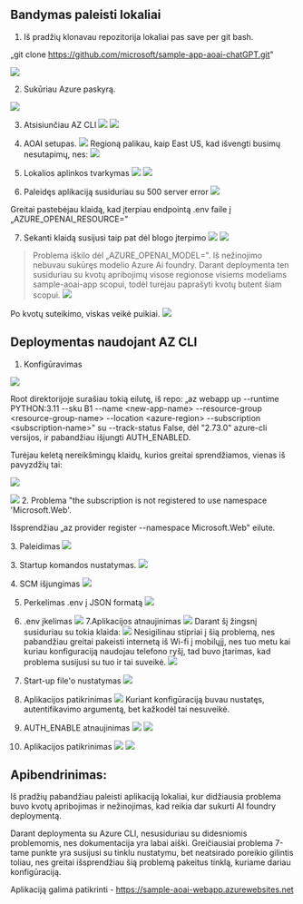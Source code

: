 ## Bandymas paleisti lokaliai

1.  Iš pradžių klonavau repozitorija lokaliai pas save per git bash.

„git clone <https://github.com/microsoft/sample-app-aoai-chatGPT.git>"

![](media/image1.png)

2.  Sukūriau Azure paskyrą.

![](media/image2.png)

3. Atsisiunčiau AZ CLI 
![](/media/image3.png)
![](media/image4.png)

4.  AOAI setupas.
![](media/image5.png)
Regioną palikau, kaip East US, kad
išvengti busimų nesutapimų, nes:
![](media/image6.png)

5.  Lokalios aplinkos tvarkymas
![](media/image8.png)
![](media/image7.png)
6.  Paleidęs aplikaciją susiduriau su 500 server error
![](media/image9.png)

Greitai pastebėjau klaidą, kad įterpiau endpointą .env faile į
„AZURE_OPENAI_RESOURCE="

7.  Sekanti klaidą susijusi taip pat dėl blogo įterpimo
![](media/image11.png)
![](media/image10.png)
> Problema iškilo dėl „AZURE_OPENAI_MODEL=". Iš
> nežinojimo nebuvau sukūręs modelio Azure Ai foundry. Darant
> deploymenta ten susiduriau su kvotų apribojimų visose regionose
> visiems modeliams sample-aoai-app scopui, todėl turėjau paprašyti
> kvotų butent šiam scopui.
![](media/image12.png)

Po kvotų suteikimo, viskas veikė puikiai.
![](media/image13.png)
## Deploymentas naudojant AZ CLI

1.  Konfigūravimas

![](media/image14.png)

Root direktorijoje surašiau tokią eilutę, iš repo: „az webapp up
\--runtime PYTHON:3.11 \--sku B1 \--name \<new-app-name\>
\--resource-group \<resource-group-name\> \--location \<azure-region\>
\--subscription \<subscription-name\>" su --track-status False, dėl
\"2.73.0\" azure-cli versijos, ir pabandžiau išjungti AUTH_ENABLED.

Turėjau keletą nereikšmingų klaidų, kurios greitai sprendžiamos, vienas
iš pavyzdžių tai:

![](media/image15.png)

![](media/image16.png)
2. Problema "the subscription is not
registered to use namespace 'Microsoft.Web'.

Išsprendžiau „az provider register --namespace Microsoft.Web" eilute.

3\. Paleidimas
![](media/image17.png)

3\. Startup komandos nustatymas.
![](media/image18.png)

4\. SCM išjungimas
![](media/image19.png)


5. Perkelimas .env į JSON formatą
![](media/image20.png)
6. .env įkelimas
![](media/image21.png)
7.Aplikacijos atnaujinimas
![](media/image23.png)
Darant šį žingsnį susiduriau su tokia klaida:
![](media/image22.png)
Nesigilinau stipriai į šią problemą, nes
pabandžiau greitai pakeisti internetą iš Wi-fi į mobilųjį, nes tuo metu
kai kuriau konfiguraciją naudojau telefono ryšį, tad buvo įtarimas, kad
problema susijusi su tuo ir tai suveikė.
![](media/image24.png)
8.  Start-up file'o nustatymas
![](media/image25.png)
9.  Aplikacijos patikrinimas
![](media/image26.png)
Kuriant konfigūraciją buvau nustatęs, autentifikavimo argumentą, bet
kažkodėl tai nesuveikė.

10. AUTH_ENABLE atnaujinimas 
![](media/image27.png)
![](media/image28.png)

11. Aplikacijos patikrinimas
![](media/image29.png)
![](media/image30.png)

## Apibendrinimas:

Iš pradžių pabandžiau paleisti aplikaciją lokaliai, kur didžiausia
problema buvo kvotų apribojimas ir nežinojimas, kad reikia dar sukurti
AI foundry deploymentą.

Darant deploymenta su Azure CLI, nesusiduriau su didesniomis
problemomis, nes dokumentacija yra labai aiški. Greičiausiai problema
7-tame punkte yra susijusi su tinklu nustatymu, bet neatsirado poreikio
gilintis toliau, nes greitai išsprendžiau šią problemą pakeitus tinklą,
kuriame dariau konfigūraciją.

Aplikaciją galima patikrinti -
https://sample-aoai-webapp.azurewebsites.net
